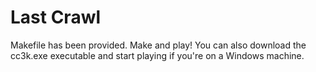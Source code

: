 # Last Crawl

Makefile has been provided. Make and play! You can also download the cc3k.exe executable and start playing if you're on a Windows machine.


